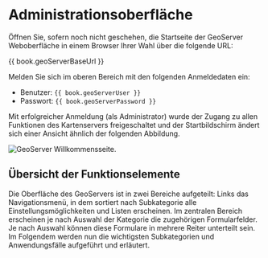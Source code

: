 # Administrationsoberfläche

Öffnen Sie, sofern noch nicht geschehen, die Startseite der GeoServer Weboberfläche
in einem Browser Ihrer Wahl über die folgende URL:

{{ book.geoServerBaseUrl }}

Melden Sie sich im oberen Bereich mit den folgenden Anmeldedaten ein:

* Benutzer: <code>{{ book.geoServerUser }}</code>
* Passwort: <code>{{ book.geoServerPassword }}</code>

Mit erfolgreicher Anmeldung (als Administrator) wurde der Zugang zu allen
Funktionen des Kartenservers freigeschaltet und der Startbildschirm ändert sich
einer Ansicht ähnlich der folgenden Abbildung.

![GeoServer Willkommensseite.](../assets/ui_welcome_page.png)

## Übersicht der Funktionselemente

Die Oberfläche des GeoServers ist in zwei Bereiche aufgeteilt:
Links das Navigationsmenü, in dem sortiert nach Subkategorie alle Einstellungsmöglichkeiten und
Listen erscheinen. Im zentralen Bereich erscheinen je nach Auswahl der Kategorie die zugehörigen
Formularfelder. Je nach Auswahl können diese Formulare in mehrere Reiter unterteilt sein.
Im Folgendem werden nun die wichtigsten Subkategorien und Anwendungsfälle aufgeführt und erläutert.
